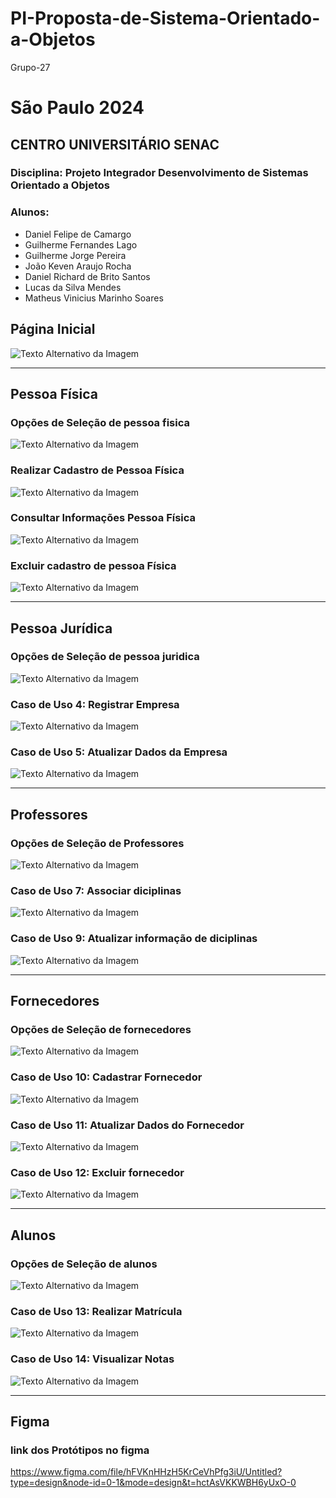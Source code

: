 # PI-Proposta-de-Sistema-Orientado-a-Objetos
Grupo-27
# São Paulo 2024

## CENTRO UNIVERSITÁRIO SENAC

### Disciplina: Projeto Integrador Desenvolvimento de Sistemas Orientado a Objetos

### Alunos:
- Daniel Felipe de Camargo
- Guilherme Fernandes Lago
- Guilherme Jorge Pereira
- João Keven Araujo Rocha
- Daniel Richard de Brito Santos
- Lucas da Silva Mendes
- Matheus Vinicius Marinho Soares

## Página Inicial
![Texto Alternativo da Imagem](https://cdn.discordapp.com/attachments/1082970210140696676/1216790142342271168/image.png?ex=6601ab20&is=65ef3620&hm=dd36c7574296ff94c90d3abf0f28229c6e06a8e66b527dbd2e191c46831ce621&)

---

## Pessoa Física
### Opções de Seleção de pessoa fisica
![Texto Alternativo da Imagem](https://cdn.discordapp.com/attachments/1082970210140696676/1216790358042738760/image.png?ex=6601ab54&is=65ef3654&hm=3a7f43e67ee6b69bce8584de6c023bd55830c1fd473ca7f880229885f4bd75e8&)

### Realizar Cadastro de Pessoa Física
![Texto Alternativo da Imagem](https://cdn.discordapp.com/attachments/1082970210140696676/1216790674029019186/image.png?ex=6601ab9f&is=65ef369f&hm=988eeee7c9841e35d05e34468f230c4afb12fc6baba822800d7e2c903e5b5da4&)

### Consultar Informações Pessoa Física
![Texto Alternativo da Imagem](https://cdn.discordapp.com/attachments/1082970210140696676/1216790931584450670/image.png?ex=6601abdc&is=65ef36dc&hm=3d32d08f6615318df1b908efd28b537b06f9a3fc9c53c57c6c2880e2e70817ba&)

### Excluir cadastro de pessoa Física
![Texto Alternativo da Imagem](https://cdn.discordapp.com/attachments/1082970210140696676/1216796495030784161/image.png?ex=6601b10b&is=65ef3c0b&hm=1799379647cd68dcdd09505e0594f874d309ac2696dd7d777d743d12bcc37e0a&)

---

## Pessoa Jurídica
### Opções de Seleção de pessoa juridica
![Texto Alternativo da Imagem](https://cdn.discordapp.com/attachments/1082970210140696676/1216801841988501648/image.png?ex=6601b606&is=65ef4106&hm=9032b4eb2bb5dec059d606ea4f2616506c35b6ddcc8168eb1ce027e2474c37b9&)

### Caso de Uso 4: Registrar Empresa
![Texto Alternativo da Imagem](https://cdn.discordapp.com/attachments/1082970210140696676/1216792064075763822/image.png?ex=6601acea&is=65ef37ea&hm=02ec199f3779b5dbeaa02a4477699a49228c680f073e70f9c81d74eb773df127&)

### Caso de Uso 5: Atualizar Dados da Empresa
![Texto Alternativo da Imagem](https://cdn.discordapp.com/attachments/1082970210140696676/1216801646474952904/image.png?ex=6601b5d7&is=65ef40d7&hm=3109fd97cc49a114f0d7e0b928ab1280916a739b8eeb577e80082750b3e2cb58&)


---

## Professores
### Opções de Seleção de Professores
![Texto Alternativo da Imagem](https://cdn.discordapp.com/attachments/1082970210140696676/1216802113179488357/image.png?ex=6601b646&is=65ef4146&hm=7372722eceb0c70c0d48d2890534bd38a1425f1fc504583928e6bc6909e41c58&)

### Caso de Uso 7: Associar diciplinas
![Texto Alternativo da Imagem](https://cdn.discordapp.com/attachments/1082970210140696676/1216794282711580722/image.png?ex=6601aefb&is=65ef39fb&hm=b9a72b5e1250140e6cb10f96a42bfe3b0ed0267432bacc14b52cf229addb031d&)

### Caso de Uso 9: Atualizar informação de diciplinas
![Texto Alternativo da Imagem](https://cdn.discordapp.com/attachments/1082970210140696676/1216794741040091176/image.png?ex=6601af69&is=65ef3a69&hm=39415a6ef2192dcae4aa069e0c7230abc80bb682c6e5670e29154b377f9856b1&)

---

## Fornecedores
### Opções de Seleção de fornecedores
![Texto Alternativo da Imagem](https://cdn.discordapp.com/attachments/1082970210140696676/1216802932566134835/image.png?ex=6601b70a&is=65ef420a&hm=4b4e0ae9a6b8061389ac9a4f7891ebdfad85b528acbc5ed62e830648a883c53c&)

### Caso de Uso 10: Cadastrar Fornecedor
![Texto Alternativo da Imagem](https://cdn.discordapp.com/attachments/1082970210140696676/1216805122965901352/image.png?ex=6601b914&is=65ef4414&hm=94bb7b2bb655d283f47039230c76a108c2c62dfc98bfa90412cad49ac8bb772f&)

### Caso de Uso 11: Atualizar Dados do Fornecedor
![Texto Alternativo da Imagem](https://cdn.discordapp.com/attachments/1082970210140696676/1216792964345368646/image.png?ex=6601adc1&is=65ef38c1&hm=6f09bec23d88f4acf8f385fd877cebe84eac72190770809f72641d1ec50a5e3d&)

### Caso de Uso 12: Excluir fornecedor
![Texto Alternativo da Imagem](https://cdn.discordapp.com/attachments/1082970210140696676/1216793330193662082/image.png?ex=6601ae18&is=65ef3918&hm=aa6519bdf271680759b74aeb4a2aa549d68a07c014df31d70627cb0b84ca183b&)

---

## Alunos
### Opções de Seleção de alunos
![Texto Alternativo da Imagem](https://cdn.discordapp.com/attachments/1082970210140696676/1216808875303370863/image.png?ex=6601bc93&is=65ef4793&hm=ec2042234ee4274bb7db41cf74d9c18792341741de3065009c6c97746951852f&)

### Caso de Uso 13: Realizar Matrícula
![Texto Alternativo da Imagem](https://cdn.discordapp.com/attachments/1082970210140696676/1216792701995847700/image.png?ex=6601ad83&is=65ef3883&hm=43e529372550e3da867e0d61388efe4c974b1b2efb236e3b4e1fa288388d80cd&)

### Caso de Uso 14: Visualizar Notas
![Texto Alternativo da Imagem](https://cdn.discordapp.com/attachments/1082970210140696676/1216808367603847239/image.png?ex=6601bc1a&is=65ef471a&hm=f6919fb91a76b84b0779cb591169904765c67ad541c80fe65caa60f23c8e869c&)


---

## Figma
### link dos Protótipos no figma
https://www.figma.com/file/hFVKnHHzH5KrCeVhPfg3iU/Untitled?type=design&node-id=0-1&mode=design&t=hctAsVKKWBH6yUxO-0
